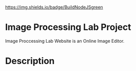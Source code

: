 [ https://img.shields.io/badge/<LABEL>Build<MESSAGE>NodeJS<COLOR>green](https://img.shields.io/badge/build-Nodejs-green)

# Image Processing Lab Project
 Image Proccessing Lab Website is an Online Image Editor.

# Description


